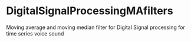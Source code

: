 # DigitalSignalProcessingMAfilters
Moving average and moving median filter for Digital Signal processing for time series voice sound
